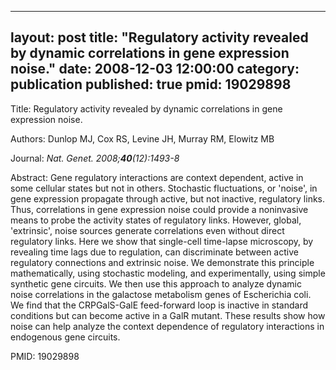 
---
layout: post
title:  "Regulatory activity revealed by dynamic correlations in gene expression noise."
date:   2008-12-03 12:00:00
category:  publication
published: true
pmid: 19029898
---

Title: Regulatory activity revealed by dynamic correlations in gene expression noise.

Authors: Dunlop MJ, Cox RS, Levine JH, Murray RM, Elowitz MB

Journal: *Nat. Genet. 2008;**40**(12):1493-8*

Abstract: Gene regulatory interactions are context dependent, active in some cellular states but not in others. Stochastic fluctuations, or 'noise', in gene expression propagate through active, but not inactive, regulatory links. Thus, correlations in gene expression noise could provide a noninvasive means to probe the activity states of regulatory links. However, global, 'extrinsic', noise sources generate correlations even without direct regulatory links. Here we show that single-cell time-lapse microscopy, by revealing time lags due to regulation, can discriminate between active regulatory connections and extrinsic noise. We demonstrate this principle mathematically, using stochastic modeling, and experimentally, using simple synthetic gene circuits. We then use this approach to analyze dynamic noise correlations in the galactose metabolism genes of Escherichia coli. We find that the CRPGalS-GalE feed-forward loop is inactive in standard conditions but can become active in a GalR mutant. These results show how noise can help analyze the context dependence of regulatory interactions in endogenous gene circuits.

PMID: 19029898

